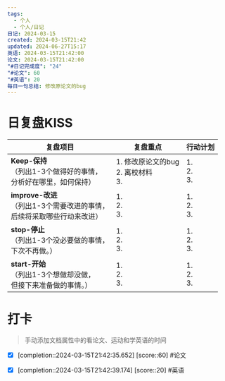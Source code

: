```yaml
---
tags:
  - 个人
  - 个人/日记
日记: 2024-03-15
created: 2024-03-15T21:42
updated: 2024-06-27T15:17
英语: 2024-03-15T21:42:00
论文: 2024-03-15T21:42:00
"#日记完成度": "24"
"#论文": 60
"#英语": 20
每日一句总结: 修改原论文的bug
---
```



# 日复盘KISS
| **复盘项目**                                             | **复盘重点**                       | **行动计划**          |
| ---------------------------------------------------- | ------------------------------ | ----------------- |
| **Keep-保持**<br>（列出1-3个做得好的事情，<br>   分析好在哪里，如何保持）     | 1.  修改原论文的bug<br>2. 离校材料<br>3. | 1.  <br>2. <br>3. |
| **improve-改进**<br>（列出1-3个需要改进的事情，<br>  后续将采取哪些行动来改进） | 1.  <br>2. <br>3.              | 1.  <br>2. <br>3. |
| **stop-停止**<br>（列出1-3个没必要做的事情，<br>下次不再做。）            | 1.  <br>2. <br>3.              | 1.  <br>2. <br>3. |
| **start-开始**<br>（列出1-3个想做却没做，<br>但接下来准备做的事情。）        | 1.  <br>2. <br>3.              | 1.  <br>2. <br>3. |


# 打卡
> 手动添加文档属性中的看论文、运动和学英语的时间




- [x]  [completion::2024-03-15T21:42:35.652] [score::60] #论文

- [x]  [completion::2024-03-15T21:42:39.174] [score::20] #英语